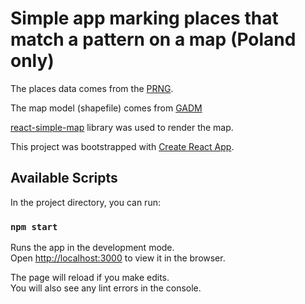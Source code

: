 # Simple app marking places that match a pattern on a map (Poland only)

The places data comes from the [PRNG](https://www.geoportal.gov.pl/dane/panstwowy-rejestr-nazw-geograficznych).

The map model (shapefile) comes from [GADM](https://gadm.org/download_country_v3.html)

[react-simple-map](https://github.com/zcreativelabs/react-simple-maps) library was used to render the map.

This project was bootstrapped with [Create React App](https://github.com/facebook/create-react-app).

## Available Scripts

In the project directory, you can run:

### `npm start`

Runs the app in the development mode.\
Open [http://localhost:3000](http://localhost:3000) to view it in the browser.

The page will reload if you make edits.\
You will also see any lint errors in the console.


